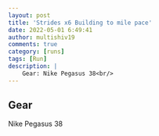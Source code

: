 ```yaml
---
layout: post
title: 'Strides x6 Building to mile pace'
date: 2022-05-01 6:49:41
author: multishiv19
comments: true
category: [runs]
tags: [Run]
description: |
    Gear: Nike Pegasus 38<br/>
---
```


## Gear
Nike Pegasus 38



<div width='100%' class='strava-embed-placeholder' data-embed-type='activity' data-embed-id='7072516525'></div>
<script src='https://strava-embeds.com/embed.js'></script>
